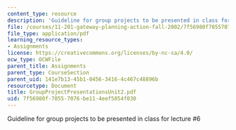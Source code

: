 ```yaml
---
content_type: resource
description: 'Guideline for group projects to be presented in class for lecture #6'
file: /courses/11-201-gateway-planning-action-fall-2002/7f56980f70557076be114eef5054f030_GroupProjectPresentationsUnit2.pdf
file_type: application/pdf
learning_resource_types:
- Assignments
license: https://creativecommons.org/licenses/by-nc-sa/4.0/
ocw_type: OCWFile
parent_title: Assignments
parent_type: CourseSection
parent_uid: 141e7b13-45b1-0456-3416-4c467c48896b
resourcetype: Document
title: GroupProjectPresentationsUnit2.pdf
uid: 7f56980f-7055-7076-be11-4eef5054f030
---
```

Guideline for group projects to be presented in class for lecture #6